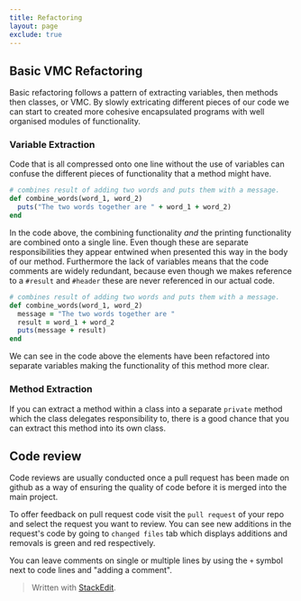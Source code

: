 ```yaml
---
title: Refactoring
layout: page
exclude: true
---
```

## Basic VMC Refactoring
Basic refactoring follows a pattern of extracting variables, then methods then classes, or VMC. By slowly extricating different pieces of our code we can start to created more cohesive encapsulated programs with well organised modules of functionality.

### Variable Extraction

Code that is all compressed onto one line without the use of variables can confuse the different pieces of functionality that a method might have. 
```ruby
# combines result of adding two words and puts them with a message.
def combine_words(word_1, word_2)
  puts("The two words together are " + word_1 + word_2)
end
```
In the code above, the combining functionality *and* the printing functionality are combined onto a single line. Even though these are separate responsibilities they appear entwined when presented this way in the body of our method. Furthermore the lack of variables means that the code comments are widely redundant, because even though we makes reference to a `#result` and `#header` these are never referenced in our actual code. 
```ruby
# combines result of adding two words and puts them with a message.
def combine_words(word_1, word_2)
  message = "The two words together are "
  result = word_1 + word_2
  puts(message + result)
end
```
We can see in the code above the elements have been refactored into separate variables making the functionality of this method more clear.

### Method Extraction


If you can extract a method within a class into a separate `private` method which the class delegates responsibility to, there is a good chance that you can extract this method into its own class.


## Code review

Code reviews are usually conducted once a pull request has been made on github as a way of ensuring the quality of code before it is merged into the main project.

To offer feedback on pull request code visit the `pull request` of your repo and select the request you want to review. You can see new additions in the request's code by going to `changed files` tab which displays additions and removals is green and red respectively.

You can leave comments on single or multiple lines by using the `+` symbol next to code lines and "adding a comment". 
> Written with [StackEdit](https://stackedit.io/).
<!--stackedit_data:
eyJoaXN0b3J5IjpbLTEzNjAzODYxMjgsMTE1NTExOTI3LC01NT
IzMjgyMzYsLTIwNTQ0NzU0MDYsMTg0NTMyNTA4MywtMjA1NDQ3
NTQwNiwtODU2MDUxMTE3XX0=
-->
